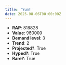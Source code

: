 ```yaml
---
title: 'Yum!'
date: 2025-08-06T00:00:00Z
---
```

- **RAP**: 818828
- **Value**: 960000
- **Demand level**: 3
- **Trend**: 2
- **Projected?**: True
- **Hyped?**: True
- **Rare?**: True

